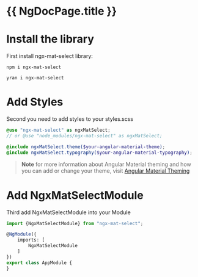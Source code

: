 # {{ NgDocPage.title }}

# Install the library

First install ngx-mat-select library:

```string group="my-group2" name="Npm" active
npm i ngx-mat-select
```

```string group="my-group2" name="Yarn" 
yran i ngx-mat-select
```

# Add Styles

Second you need to add styles to your styles.scss

```scss name="styles.scss" 
@use "ngx-mat-select" as ngxMatSelect;
// or @use "node_modules/ngx-mat-select" as ngxMatSelect;

@include ngxMatSelect.theme($your-angular-material-theme);
@include ngxMatSelect.typography($your-angular-material-typography);
```

>**Note**
> for more information about Angular Material theming and how you can add or
change your theme, visit  [Angular Material Theming](https://material.angular.io/guide/theming)

# Add NgxMatSelectModule

Third add NgxMatSelectModule into your Module

```typescript  name="app.module.ts" 
import {NgxMatSelectModule} from "ngx-mat-select";

@NgModule({
    imports: [
        NgxMatSelectModule
    ]
})
export class AppModule {
}

```




